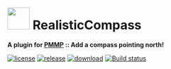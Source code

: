 # <img src="https://rawgit.com/PresentKim/SVG-files/master/plugin-icons/realisticcompass.svg" height="50" width="50"> RealisticCompass  
__A plugin for [PMMP](https://pmmp.io) :: Add a compass pointing north!__  
  
[![license](https://img.shields.io/github/license/organization/RealisticCompass-PMMP.svg?label=License)](LICENSE)
[![release](https://img.shields.io/github/release/organization/RealisticCompass-PMMP.svg?label=Release)](../../releases/latest)
[![download](https://img.shields.io/github/downloads/organization/RealisticCompass-PMMP/total.svg?label=Download)](../../releases/latest)
[![Build status](https://ci.appveyor.com/api/projects/status/j1drred114sv780x/branch/master?svg=true)](https://ci.appveyor.com/project/PresentKim/realisticcompass-pmmp/branch/master)
